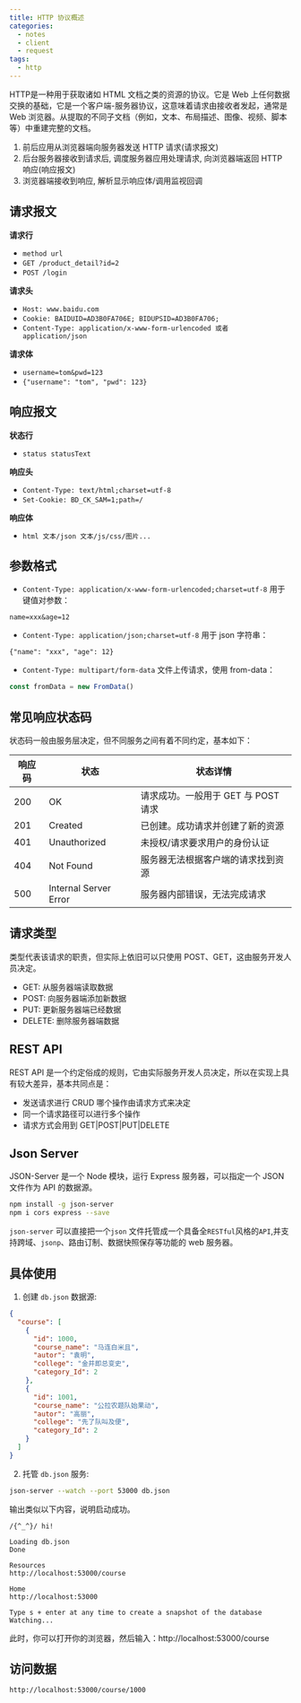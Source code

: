 ```yaml
---
title: HTTP 协议概述
categories:
  - notes
  - client
  - request
tags:
  - http
---
```


HTTP是一种用于获取诸如 HTML 文档之类的资源的协议。它是 Web 上任何数据交换的基础，它是一个客户端-服务器协议，这意味着请求由接收者发起，通常是 Web 浏览器。从提取的不同子文档（例如，文本、布局描述、图像、视频、脚本等）中重建完整的文档。

<!-- more -->

<HairyImage src="https://pic.imgdb.cn/item/62ecb0588c61dc3b8ed8edaf.jpg" />

1. 前后应用从浏览器端向服务器发送 HTTP 请求(请求报文)
2. 后台服务器接收到请求后, 调度服务器应用处理请求, 向浏览器端返回 HTTP 响应(响应报文)
3. 浏览器端接收到响应, 解析显示响应体/调用监视回调

## 请求报文

**请求行**
- `method url`
- `GET /product_detail?id=2`
- `POST /login`

**请求头**
- `Host: www.baidu.com`
- `Cookie: BAIDUID=AD3B0FA706E; BIDUPSID=AD3B0FA706;`
- `Content-Type: application/x-www-form-urlencoded 或者 application/json`

**请求体** 
- `username=tom&pwd=123`
- `{"username": "tom", "pwd": 123}`

## 响应报文

**状态行**
- `status statusText`

**响应头** 
- `Content-Type: text/html;charset=utf-8` 
- `Set-Cookie: BD_CK_SAM=1;path=/`

**响应体**
- `html 文本/json 文本/js/css/图片...`

## 参数格式

- `Content-Type: application/x-www-form-urlencoded;charset=utf-8`
用于键值对参数：
```
name=xxx&age=12
```

- `Content-Type: application/json;charset=utf-8`
用于 json 字符串：
```
{"name": "xxx", "age": 12}
```

- `Content-Type: multipart/form-data`
文件上传请求，使用 from-data：
```js
const fromData = new FromData()
```

## 常见响应状态码

状态码一般由服务层决定，但不同服务之间有着不同约定，基本如下：

| 响应码 | 状态                  | 状态详情                            |
| ------ | --------------------- | ----------------------------------- |
| 200    | OK                    | 请求成功。一般用于 GET 与 POST 请求 |
| 201    | Created               | 已创建。成功请求并创建了新的资源    |
| 401    | Unauthorized          | 未授权/请求要求用户的身份认证       |
| 404    | Not Found             | 服务器无法根据客户端的请求找到资源  |
| 500    | Internal Server Error | 服务器内部错误，无法完成请求        |

## 请求类型

类型代表该请求的职责，但实际上依旧可以只使用 POST、GET，这由服务开发人员决定。

- GET:    从服务器端读取数据
- POST:   向服务器端添加新数据
- PUT:    更新服务器端已经数据
- DELETE: 删除服务器端数据

## REST API

REST API 是一个约定俗成的规则，它由实际服务开发人员决定，所以在实现上具有较大差异，基本共同点是：

- 发送请求进行 CRUD 哪个操作由请求方式来决定
- 同一个请求路径可以进行多个操作
- 请求方式会用到 GET|POST|PUT|DELETE

## Json Server

JSON-Server 是一个 Node 模块，运行 Express 服务器，可以指定一个 JSON 文件作为 API 的数据源。

```sh
npm install -g json-server
npm i cors express --save
```

`json-server` 可以直接把一个`json` 文件托管成一个具备全`RESTful`风格的`API`,并支持跨域、`jsonp`、路由订制、数据快照保存等功能的 web 服务器。

## 具体使用

1. 创建 `db.json` 数据源:

```json
{
  "course": [
    {
      "id": 1000,
      "course_name": "马连白米且",
      "autor": "袁明",
      "college": "金并即总变史",
      "category_Id": 2
    },
    {
      "id": 1001,
      "course_name": "公拉农题队始果动",
      "autor": "高丽",
      "college": "先了队叫及便",
      "category_Id": 2
    }
  ]
}
```
2. 托管 `db.json` 服务:

```sh
json-server --watch --port 53000 db.json
```

输出类似以下内容，说明启动成功。

```
/{^_^}/ hi!

Loading db.json
Done

Resources
http://localhost:53000/course

Home
http://localhost:53000

Type s + enter at any time to create a snapshot of the database
Watching...
```

此时，你可以打开你的浏览器，然后输入：http://localhost:53000/course


## 访问数据

~~~sh
http://localhost:53000/course/1000
~~~
